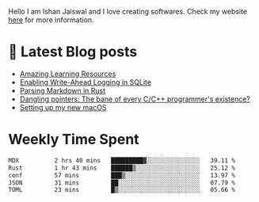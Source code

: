Hello I am Ishan Jaiswal and I love creating softwares. 
Check my website [here](https://ishankbg.dev/about) for more information.
# 📖 Latest Blog posts
<!-- IshanKBG:START -->
- [Amazing Learning Resources](https://ishankbg.dev/archive/good-resources/)
- [Enabling Write-Ahead Logging in SQLite](https://ishankbg.dev/archive/enabling-wal-mode-in-sqlite/)
- [Parsing Markdown in Rust](https://ishankbg.dev/archive/parsing-markdown-in-rust/)
- [Dangling pointers: The bane of every C/C++ programmer&#39;s existence?](https://ishankbg.dev/archive/dangling-pointers/)
- [Setting up my new macOS](https://ishankbg.dev/archive/my-macos-setup/)
<!-- IshanKBG:END -->

# Weekly Time Spent
<!--START_SECTION:waka-->

```txt
MDX          2 hrs 40 mins   █████████▓░░░░░░░░░░░░░░░   39.11 %
Rust         1 hr 43 mins    ██████▒░░░░░░░░░░░░░░░░░░   25.12 %
conf         57 mins         ███▒░░░░░░░░░░░░░░░░░░░░░   13.97 %
JSON         31 mins         ██░░░░░░░░░░░░░░░░░░░░░░░   07.79 %
TOML         23 mins         █▒░░░░░░░░░░░░░░░░░░░░░░░   05.66 %
```

<!--END_SECTION:waka-->
